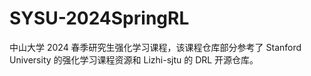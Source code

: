 # SYSU-2024SpringRL

中山大学 2024 春季研究生强化学习课程，该课程仓库部分参考了 Stanford University 的强化学习课程资源和 Lizhi-sjtu 的 DRL 开源仓库。
